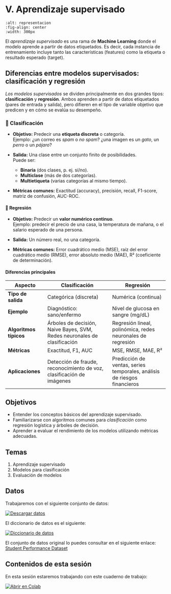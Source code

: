 # V. Aprendizaje supervisado

```{figure} ../_static/img5.png
:alt: representacion
:fig-align: center
:width: 300px

```

El _aprendizaje supervisado_ es una rama de **Machine Learning** donde el modelo aprende a partir de datos etiquetados. Es decir, cada instancia de entrenamiento incluye tanto las características (features) como la etiqueta o resultado esperado (target).

## Diferencias entre modelos supervisados: clasificación y regresión

_Los modelos supervisados_ se dividen principalmente en dos grandes tipos: **clasificación** y **regresión**. Ambos aprenden a partir de datos etiquetados (pares de entrada y salida), pero difieren en el tipo de variable objetivo que predicen y en cómo se evalúa su desempeño.

### 🔹 Clasificación

- **Objetivo:** Predecir una **etiqueta discreta** o categoría.  
  Ejemplo: ¿un correo es _spam_ o _no spam_? ¿una imagen es un _gato_, un _perro_ o un _pájaro_?

- **Salida:** Una clase entre un conjunto finito de posibilidades.  
  Puede ser:

  - **Binaria** (dos clases, p. ej. sí/no).
  - **Multiclase** (más de dos categorías).
  - **Multietiqueta** (varias categorías al mismo tiempo).

- **Métricas comunes:** Exactitud (accuracy), precisión, recall, F1-score, matriz de confusión, AUC-ROC.

#### 🔹 Regresión

- **Objetivo:** Predecir un **valor numérico continuo**.  
  Ejemplo: predecir el precio de una casa, la temperatura de mañana, o el salario esperado de una persona.

- **Salida:** Un número real, no una categoría.

- **Métricas comunes:** Error cuadrático medio (MSE), raíz del error cuadrático medio (RMSE), error absoluto medio (MAE), R² (coeficiente de determinación).

#### Diferencias principales

| Aspecto                | Clasificación                                                            | Regresión                                                                |
| ---------------------- | ------------------------------------------------------------------------ | ------------------------------------------------------------------------ |
| **Tipo de salida**     | Categórica (discreta)                                                    | Numérica (continua)                                                      |
| **Ejemplo**            | Diagnóstico: sano/enfermo                                                | Nivel de glucosa en sangre (mg/dL)                                       |
| **Algoritmos típicos** | Árboles de decisión, Naive Bayes, SVM, Redes neuronales de clasificación | Regresión lineal, polinómica, redes neuronales de regresión              |
| **Métricas**           | Exactitud, F1, AUC                                                       | MSE, RMSE, MAE, R²                                                       |
| **Aplicaciones**       | Detección de fraude, reconocimiento de voz, clasificación de imágenes    | Predicción de ventas, series temporales, análisis de riesgos financieros |

## Objetivos

- Entender los conceptos básicos del aprendizaje supervisado.
- Familiarizarse con algoritmos comunes para _clasificación_ como regresión logística y árboles de decisión.
- Aprender a evaluar el rendimiento de los modelos utilizando métricas adecuadas.

## Temas

1. Aprendizaje supervisado
2. Modelos para clasificación
3. Evaluación de modelos

## Datos

Trabajaremos con el siguiente conjunto de datos:

[![Descargar datos](https://img.shields.io/badge/descargar-datos-yellow)](../datos/student_lim.xlsx)

El diccionario de datos es el siguiente:

[![Diccionario de datos](https://img.shields.io/badge/diccionario-de_datos-blue)](../datos/diccionario_columnas_completo.xlsx)

El conjunto de datos original lo puedes consultar en el siguiente enlace: [Student Performance Dataset](https://archive.ics.uci.edu/dataset/320/student+performance)

## Contenidos de esta sesión

En esta sesión estaremos trabajando con este cuaderno de trabajo:

[![Abrir en Colab](https://colab.research.google.com/assets/colab-badge.svg)](https://colab.research.google.com/github/patymunoz/curso-machine-learning-python/blob/main/notebooks/aprendizaje_supervisado.ipynb)
